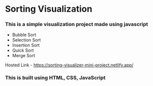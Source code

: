 # Sorting Visualization
### This is a simple visualization project made using javascript 
- Bubble Sort 
- Selection Sort
- Insertion Sort
- Quick Sort
- Merge Sort

Hosted Link -
https://sorting-visualizer-mini-project.netlify.app/


### This is built using HTML, CSS, JavaScript <br/>

